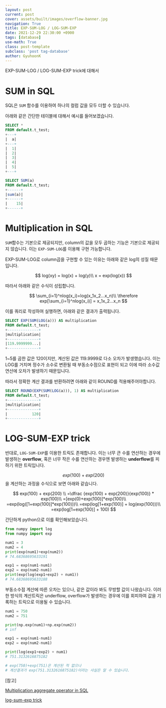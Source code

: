 ```yaml
---
layout: post
current: post
cover: assets/built/images/overflow-banner.jpg
navigation: True
title: EXP-SUM-LOG / LOG-SUM-EXP
date: 2021-12-29 22:30:00 +0900
tags: [database]
use-math: True
class: post-template
subclass: 'post tag-database'
author: GyuhoonK
---
```


 EXP-SUM-LOG / LOG-SUM-EXP trick에 대해서

# SUM in SQL

SQL은 `SUM` 함수를 이용하여 하나의 컬럼 값을 모두 더할 수 있습니다.

아래와 같은 간단한 테이블에 대해서 예시를 들어보겠습니다.

```sql
SELECT * 
FROM default.t_test;
+---+
|  a|
+---+
|  1|
|  2|
|  3|
|  4|
|  5|
+---+

SELECT SUM(a) 
FROM default.t_test;
+------+
|sum(a)|
+------+
|    15|
+------+
```



# Multiplication in SQL

`SUM`함수는 기본으로 제공되지만, column의 값을 모두 곱하는 기능은 기본으로 제공되지 않습니다. 이는 `EXP-SUM-LOG`를 이용해 구현 가능합니다.

EXP-SUM-LOG로 column곱을 구현할 수 있는 이유는 아래와 같은 log의 성질 때문입니다.


$$
log(xy) = log(x) + log(y)\\
x = exp(log(x))
$$


따라서 아래와 같은 수식이 성립합니다.


$$
\sum_{i=1}^nlog(x_i)=log(x_1x_2...x_n)\\
\therefore exp[\sum_{i=1}^nlog(x_i)] = x_1x_2...x_n
$$


 이를 쿼리로 작성하여 실행하면, 아래와 같은 결과가 출력됩니다.

```sql
SELECT EXP(SUM(LOG(a))) AS multiplication
FROM default.t_test;
+--------------+
|multiplication|
+--------------+
|119.9999999...|
+--------------+
```

1~5를 곱한 값은 120이지만, 계산된 값은 119.9999로 다소 오차가 발생했습니다. 이는 LOG를 거치며 정수가 소수로 변환될 때 부동소수점으로 표현이 되고 이에 따라 소수값 연산에 오차가 발생하기 때문입니다.

따라서 정확한 계산 결과를 반환하려면 아래와 같이 ROUND를 적용해주어야합니다.

```SQL
SELECT ROUND(EXP(SUM(LOG(a))), 1) AS multiplication
FROM default.t_test;
+--------------+
|multiplication|
+--------------+
|           120|
+--------------+
```

# LOG-SUM-EXP trick

반대로, `LOG-SUM-EXP`를 이용한 트릭도 존재합니다. 이는 너무 큰 수를 연산하는 경우에 발생하는 **overflow**, 혹은 너무 작은 수를 연산하는 경우엔 발생하는 **underflow**를 피하기 위한 트릭입니다.

$$exp(100) + exp(200)$$을 계산하는 과정을 수식으로 보면 아래와 같습니다.


$$
exp(100) + exp(200) \\
=\dfrac {exp(100) + exp(200)}{exp(100)} * exp(100)\\
=[exp(0)+exp(100)]*exp(100)\\
=exp(log([1+exp(100)]*exp(100)))\\
=exp(log[1+exp(100)] + log(exp(100)))\\
=exp(log[1+exp(100)] + 100)
$$


간단하게 python으로 이를 확인해보았습니다.

```python
from numpy import log 
from numpy import exp

num1 = 3
num2 = 4
print(exp(num1)+exp(num2))
# 74.68368695633191

exp1 = exp(num1-num1)
exp2 = exp(num2-num1)
print(exp(log(exp1+exp2) + num1))
# 74.68368695633188
```

부동소수점 계산에 따른 오차는 있으나, 같은 값이라 봐도 무방할 값이 나왔습니다. 이러한 방식의 계산트릭은 underflow, overflow가 발생하는 경우에 이를 회피하여 값을 기록하는 트릭으로 이용될 수 있습니다.

```python
num1 = 750
num2 = 751

print(np.exp(num1)+np.exp(num2))
# inf

exp1 = exp(num1-num1)
exp2 = exp(num2-num1)

print(log(exp1+exp2) + num1)
# 751.3132616875182

# exp(750)+exp(751)은 계산된 적 없으나 
# 계산결과가 exp(751.3132616875182)이라는 사실은 알 수 있습니다.
```



[참고]

[Multiplication aggregate operator in SQL](https://www.py4u.net/discuss/823103)

[log-sum-exp trick](https://basicstatistics.tistory.com/entry/logsumexp-trick)


